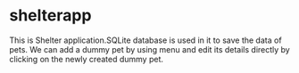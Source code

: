 # shelterapp
This is Shelter application.SQLite database is used in it to save the data of pets. We can add a dummy pet by using menu and edit its details directly by clicking on the newly created dummy pet.
